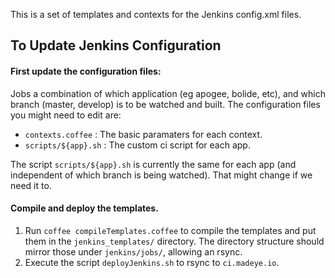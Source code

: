 This is a set of templates and contexts for the Jenkins config.xml files.

To Update Jenkins Configuration
-------------------------------

#### First update the configuration files:
Jobs a combination of which application (eg apogee, bolide, etc), and which
branch (master, develop) is to be watched and built.  The configuration files
you might need to edit are:

* `contexts.coffee` : The basic paramaters for each context.
* `scripts/${app}.sh` : The custom ci script for each app.

The script `scripts/${app}.sh` is currently the same for each app (and independent of
which branch is being watched).  That might change if we need it to.

#### Compile and deploy the templates.

1. Run `coffee compileTemplates.coffee` to compile the templates and put them in the
`jenkins_templates/` directory.  The directory structure should mirror those
under `jenkins/jobs/`, allowing an rsync. 
2. Execute the script `deployJenkins.sh` to rsync to `ci.madeye.io`.


